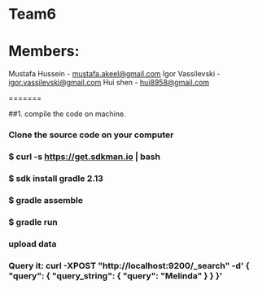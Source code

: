 # Team6

# Members:
Mustafa Hussein - mustafa.akeel@gmail.com
Igor Vassilevski - igor.vassilevski@gmail.com
Hui shen - hui8958@gmail.com

=======

##1. compile the code on machine.
### Clone the source code on your computer
 
### $ curl -s https://get.sdkman.io | bash
### $ sdk install gradle 2.13
### $ gradle assemble
### $ gradle run
### upload data
### Query it: curl -XPOST "http://localhost:9200/_search" -d' { "query": { "query_string": { "query": "Melinda" } } }'
